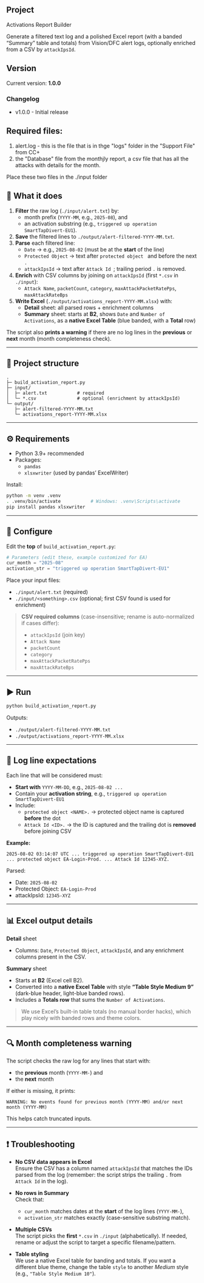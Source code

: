 ## Project
Activations Report Builder

Generate a filtered text log and a polished Excel report (with a banded “Summary” table and totals) from Vision/DFC alert logs, optionally enriched from a CSV by `attackIpsId`.

## Version
Current version: **1.0.0**

### Changelog
- v1.0.0 - Initial release


## Required files:
1. alert.log - this is the file that is in thge "logs" folder in the "Support File" from CC+
2. the "Database" file from the monthjly report, a csv file that has all the attacks with details for the month.

Place these two files in the ./input folder

## 🧭 What it does

1. **Filter** the raw log (`./input/alert.txt`) by:
   - month prefix (`YYYY-MM`, e.g., `2025-08`), and
   - an activation substring (e.g., `triggered up operation SmartTapDivert-EU1`).
2. **Save** the filtered lines to `./output/alert-filtered-YYYY-MM.txt`.
3. **Parse** each filtered line:
   - `Date` → e.g., `2025-08-02` (must be at the **start** of the line)
   - `Protected Object` → text after `protected object ` and before the next `.`
   - `attackIpsId` → text after `Attack Id `; trailing period `.` is removed.
4. **Enrich** with CSV columns by joining on `attackIpsId` (first `*.csv` in `./input`):
   - `Attack Name`, `packetCount`, `category`, `maxAttackPacketRatePps`, `maxAttackRateBps`
5. **Write Excel** (`./output/activations_report-YYYY-MM.xlsx`) with:
   - **Detail** sheet: all parsed rows + enrichment columns
   - **Summary** sheet: starts at **B2**, shows `Date` and `Number of Activations`, as a **native Excel Table** (blue banded, with a **Total** row)

The script also **prints a warning** if there are no log lines in the **previous** or **next** month (month completeness check).

---

## 📁 Project structure

```
.
├─ build_activation_report.py
├─ input/
│  ├─ alert.txt           # required
│  └─ *.csv               # optional (enrichment by attackIpsId)
└─ output/
   ├─ alert-filtered-YYYY-MM.txt
   └─ activations_report-YYYY-MM.xlsx
```

---

## ⚙️ Requirements

- Python 3.9+ recommended
- Packages:
  - `pandas`
  - `xlsxwriter` (used by pandas’ ExcelWriter)

Install:

```bash
python -m venv .venv
. .venv/bin/activate           # Windows: .venv\Scripts\activate
pip install pandas xlsxwriter
```

---

## 🔧 Configure

Edit the **top** of `build_activation_report.py`:

```python
# Parameters (edit these, example customized for EA)
cur_month = "2025-08"
activation_str = "triggered up operation SmartTapDivert-EU1"
```

Place your input files:

- `./input/alert.txt` (required)
- `./input/<something>.csv` (optional; first CSV found is used for enrichment)

> **CSV required columns** (case-insensitive; rename is auto-normalized if cases differ):
> - `attackIpsId` (join key)
> - `Attack Name`
> - `packetCount`
> - `category`
> - `maxAttackPacketRatePps`
> - `maxAttackRateBps`

---

## ▶️ Run

```bash
python build_activation_report.py
```

Outputs:

- `./output/alert-filtered-YYYY-MM.txt`
- `./output/activations_report-YYYY-MM.xlsx`

---

## 🧩 Log line expectations

Each line that will be considered must:

- **Start with** `YYYY-MM-DD`, e.g., `2025-08-02 ...`
- Contain your **activation string**, e.g., `triggered up operation SmartTapDivert-EU1`
- Include:
  - `protected object <NAME>.` → protected object name is captured **before** the dot
  - `Attack Id <ID>.` → the ID is captured and the trailing dot is **removed** before joining CSV

**Example:**

```
2025-08-02 03:14:07 UTC ... triggered up operation SmartTapDivert-EU1 ... protected object EA-Login-Prod. ... Attack Id 12345-XYZ.
```

Parsed:
- Date: `2025-08-02`
- Protected Object: `EA-Login-Prod`
- attackIpsId: `12345-XYZ`

---

## 📊 Excel output details

**Detail** sheet
- Columns: `Date`, `Protected Object`, `attackIpsId`, and any enrichment columns present in the CSV.

**Summary** sheet
- Starts at **B2** (Excel cell B2).
- Converted into a **native Excel Table** with style **“Table Style Medium 9”** (dark-blue header, light-blue banded rows).
- Includes a **Totals row** that sums the `Number of Activations`.

> We use Excel’s built-in table totals (no manual border hacks), which play nicely with banded rows and theme colors.

---

## 🔍 Month completeness warning

The script checks the raw log for any lines that start with:
- the **previous** month (`YYYY-MM-`) and
- the **next** month

If either is missing, it prints:

```
WARNING: No events found for previous month (YYYY-MM) and/or next month (YYYY-MM)
```

This helps catch truncated inputs.

---

## ❗ Troubleshooting

- **No CSV data appears in Excel**  
  Ensure the CSV has a column named `attackIpsId` that matches the IDs parsed from the log (remember: the script strips the trailing `.` from `Attack Id` in the log).

- **No rows in Summary**  
  Check that:
  - `cur_month` matches dates at the **start** of the log lines (`YYYY-MM-`),
  - `activation_str` matches exactly (case-sensitive substring match).

- **Multiple CSVs**  
  The script picks the **first** `*.csv` in `./input` (alphabetically). If needed, rename or adjust the script to target a specific filename/pattern.

- **Table styling**  
  We use a native Excel table for banding and totals. If you want a different blue theme, change the table `style` to another *Medium* style (e.g., `"Table Style Medium 10"`).
